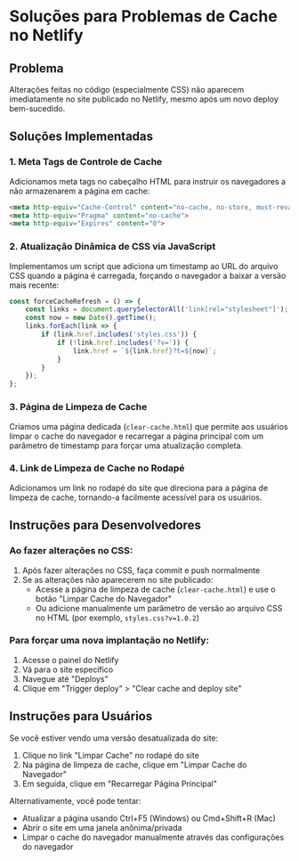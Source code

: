 # Soluções para Problemas de Cache no Netlify

## Problema

Alterações feitas no código (especialmente CSS) não aparecem imediatamente no site publicado no Netlify, mesmo após um novo deploy bem-sucedido.

## Soluções Implementadas

### 1. Meta Tags de Controle de Cache

Adicionamos meta tags no cabeçalho HTML para instruir os navegadores a não armazenarem a página em cache:

```html
<meta http-equiv="Cache-Control" content="no-cache, no-store, must-revalidate">
<meta http-equiv="Pragma" content="no-cache">
<meta http-equiv="Expires" content="0">
```

### 2. Atualização Dinâmica de CSS via JavaScript

Implementamos um script que adiciona um timestamp ao URL do arquivo CSS quando a página é carregada, forçando o navegador a baixar a versão mais recente:

```javascript
const forceCacheRefresh = () => {
    const links = document.querySelectorAll('link[rel="stylesheet"]');
    const now = new Date().getTime();
    links.forEach(link => {
        if (link.href.includes('styles.css')) {
            if (!link.href.includes('?v=')) {
                link.href = `${link.href}?t=${now}`;
            }
        }
    });
};
```

### 3. Página de Limpeza de Cache

Criamos uma página dedicada (`clear-cache.html`) que permite aos usuários limpar o cache do navegador e recarregar a página principal com um parâmetro de timestamp para forçar uma atualização completa.

### 4. Link de Limpeza de Cache no Rodapé

Adicionamos um link no rodapé do site que direciona para a página de limpeza de cache, tornando-a facilmente acessível para os usuários.

## Instruções para Desenvolvedores

### Ao fazer alterações no CSS:

1. Após fazer alterações no CSS, faça commit e push normalmente
2. Se as alterações não aparecerem no site publicado:
   - Acesse a página de limpeza de cache (`clear-cache.html`) e use o botão "Limpar Cache do Navegador"
   - Ou adicione manualmente um parâmetro de versão ao arquivo CSS no HTML (por exemplo, `styles.css?v=1.0.2`)

### Para forçar uma nova implantação no Netlify:

1. Acesse o painel do Netlify
2. Vá para o site específico
3. Navegue até "Deploys"
4. Clique em "Trigger deploy" > "Clear cache and deploy site"

## Instruções para Usuários

Se você estiver vendo uma versão desatualizada do site:

1. Clique no link "Limpar Cache" no rodapé do site
2. Na página de limpeza de cache, clique em "Limpar Cache do Navegador"
3. Em seguida, clique em "Recarregar Página Principal"

Alternativamente, você pode tentar:

- Atualizar a página usando Ctrl+F5 (Windows) ou Cmd+Shift+R (Mac)
- Abrir o site em uma janela anônima/privada
- Limpar o cache do navegador manualmente através das configurações do navegador